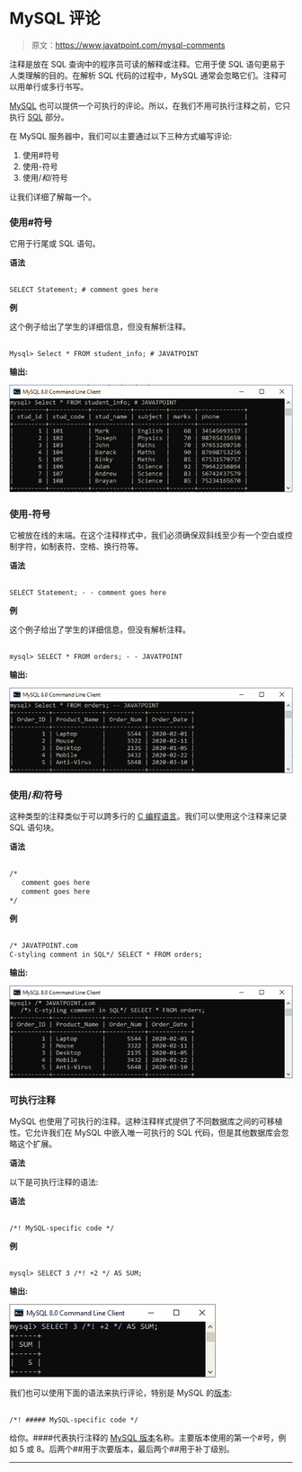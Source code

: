 # MySQL 评论

> 原文：<https://www.javatpoint.com/mysql-comments>

注释是放在 SQL 查询中的程序员可读的解释或注释。它用于使 SQL 语句更易于人类理解的目的。在解析 SQL 代码的过程中，MySQL 通常会忽略它们。注释可以用单行或多行书写。

[MySQL](https://www.javatpoint.com/mysql-tutorial) 也可以提供一个可执行的评论。所以，在我们不用可执行注释之前，它只执行 [SQL](https://www.javatpoint.com/sql-tutorial) 部分。

在 MySQL 服务器中，我们可以主要通过以下三种方式编写评论:

1.  使用#符号
2.  使用-符号
3.  使用/*和*/符号

让我们详细了解每一个。

### 使用#符号

它用于行尾或 SQL 语句。

**语法**

```

SELECT Statement; # comment goes here

```

**例**

这个例子给出了学生的详细信息，但没有解析注释。

```

Mysql> Select * FROM student_info; # JAVATPOINT  

```

**输出:**

![MySQL Comments](img/0bdfa357fd865ee22a22d789fc54b665.png)

### 使用-符号

它被放在线的末端。在这个注释样式中，我们必须确保双斜线至少有一个空白或控制字符，如制表符、空格、换行符等。

**语法**

```

SELECT Statement; - - comment goes here

```

**例**

这个例子给出了学生的详细信息，但没有解析注释。

```

mysql> SELECT * FROM orders; - - JAVATPOINT

```

**输出:**

![MySQL Comments](img/13d863a5ca518cc5256768f454d47f9e.png)

### 使用/*和*/符号

这种类型的注释类似于可以跨多行的 [C 编程语言](https://www.javatpoint.com/c-programming-language-tutorial)。我们可以使用这个注释来记录 SQL 语句块。

**语法**

```

/* 
   comment goes here 
   comment goes here
*/  

```

**例**

```

/* JAVATPOINT.com 
C-styling comment in SQL*/ SELECT * FROM orders;

```

**输出:**

![MySQL Comments](img/52f5b18fb74b89e91808477c5cfb974c.png)

### 可执行注释

MySQL 也使用了可执行的注释。这种注释样式提供了不同数据库之间的可移植性。它允许我们在 MySQL 中嵌入唯一可执行的 SQL 代码，但是其他数据库会忽略这个扩展。

**语法**

以下是可执行注释的语法:

**语法**

```

/*! MySQL-specific code */

```

**例**

```

mysql> SELECT 3 /*! +2 */ AS SUM;

```

**输出:**

![MySQL Comments](img/a726db3ea3058127b8d7449b0e2264cb.png)

我们也可以使用下面的语法来执行评论，特别是 MySQL 的[版本](https://www.javatpoint.com/mysql-versions):

```

/*! ##### MySQL-specific code */

```

给你。####代表执行注释的 [MySQL 版本](https://www.javatpoint.com/mysql-versions)名称。主要版本使用的第一个#号，例如 5 或 8。后两个##用于次要版本，最后两个##用于补丁级别。

* * *